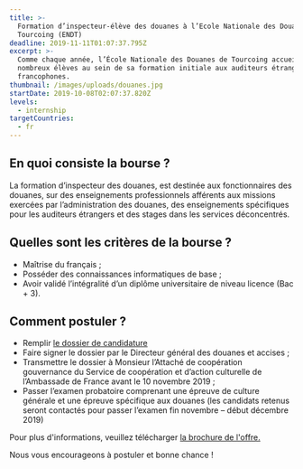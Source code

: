 ```yaml
---
title: >-
  Formation d’inspecteur-élève des douanes à l’Ecole Nationale des Douanes de
  Tourcoing (ENDT) 
deadline: 2019-11-11T01:07:37.795Z
excerpt: >-
  Comme chaque année, l’École Nationale des Douanes de Tourcoing accueille de
  nombreux élèves au sein de sa formation initiale aux auditeurs étrangers
  francophones.
thumbnail: /images/uploads/douanes.jpg
startDate: 2019-10-08T02:07:37.820Z
levels:
  - internship
targetCountries:
  - fr
---
```

## En quoi consiste la bourse ?

La formation d’inspecteur des douanes, est destinée aux fonctionnaires des douanes, sur des enseignements professionnels afférents aux missions exercées par l’administration des douanes, des enseignements spécifiques pour les auditeurs étrangers et des stages dans les services déconcentrés.

## Quelles sont les critères de la bourse ?

* Maîtrise du français ;
* Posséder des connaissances informatiques de base ;
* Avoir validé l’intégralité d’un diplôme universitaire de niveau licence (Bac + 3).

## Comment postuler ?

* Remplir [le dossier de candidature ](https://cd.ambafrance.org/IMG/pdf/end_-_fiche_de_candidature.pdf?1750/d097d3a20f5a85ddda2797a61c534225b26ba4fd)
* Faire signer le dossier par le Directeur général des douanes et accises ;
* Transmettre le dossier à Monsieur l’Attaché de coopération gouvernance du Service de coopération et d’action culturelle de l’Ambassade de France avant le 10 novembre 2019 ;
* Passer l’examen probatoire comprenant une épreuve de culture générale et une épreuve spécifique aux douanes (les candidats retenus seront contactés pour passer l’examen fin novembre – début décembre 2019)

Pour plus d'informations, veuillez télécharger [la brochure de l'offre.](https://cd.ambafrance.org/IMG/pdf/end_-_offre_de_formation_2020_sd.pdf?1751/36f51842ea051375de5877001dcc6e6b9f2e1104)

Nous vous encourageons à postuler et bonne chance !
